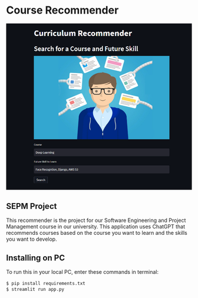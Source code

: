 # Course Recommender
![alt text](./readme_utils/img.png)

## SEPM Project
This recommender is the project for our Software Engineering and Project Management course in our university.
This application uses ChatGPT that recommends courses based on the course you want to learn and the skills you want to develop.

## Installing on PC
To run this in your local PC, enter these commands in terminal:
```
$ pip install requirements.txt
$ streamlit run app.py
```
